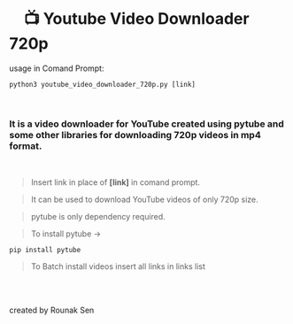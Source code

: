 # &nbsp;&nbsp;&nbsp;&nbsp;📺 Youtube Video Downloader 720p

usage in Comand Prompt: 
```
python3 youtube_video_downloader_720p.py [link]
```
<br>

### It is a video downloader for YouTube created using pytube and some other libraries for downloading 720p videos in mp4 format.

<br>

> Insert link in place of **[link]** in comand prompt.

> It can be used to download YouTube videos of only 720p size.

> pytube is only dependency required.

> To install pytube ->

    pip install pytube

> To Batch install videos insert all links in links list

<br>
<br>

created by Rounak Sen